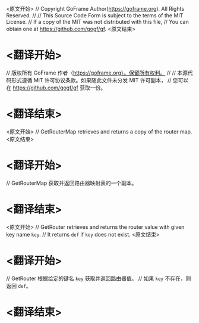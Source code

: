 
<原文开始>
// Copyright GoFrame Author(https://goframe.org). All Rights Reserved.
//
// This Source Code Form is subject to the terms of the MIT License.
// If a copy of the MIT was not distributed with this file,
// You can obtain one at https://github.com/gogf/gf.
<原文结束>

# <翻译开始>
// 版权所有 GoFrame 作者（https://goframe.org）。保留所有权利。
//
// 本源代码形式遵循 MIT 许可协议条款。如果随此文件未分发 MIT 许可副本，
// 您可以在 https://github.com/gogf/gf 获取一份。
# <翻译结束>


<原文开始>
// GetRouterMap retrieves and returns a copy of the router map.
<原文结束>

# <翻译开始>
// GetRouterMap 获取并返回路由器映射表的一个副本。
# <翻译结束>


<原文开始>
// GetRouter retrieves and returns the router value with given key name `key`.
// It returns `def` if `key` does not exist.
<原文结束>

# <翻译开始>
// GetRouter 根据给定的键名 `key` 获取并返回路由器值。
// 如果 `key` 不存在，则返回 `def`。
# <翻译结束>

